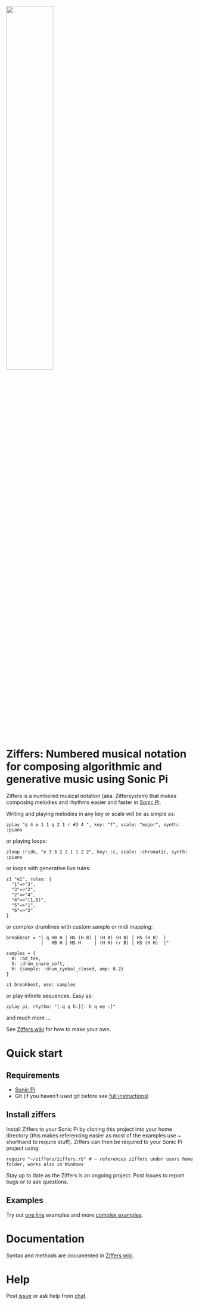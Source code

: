 <img src="https://github.com/amiika/ziffers/raw/ziffers2/ziffers.png"  height="50%">

# Ziffers: Numbered musical notation for composing algorithmic and generative music using Sonic Pi
Ziffers is a numbered musical notation (aka. Ziffersystem) that makes composing melodies and rhythms easier and faster in [Sonic Pi](https://sonic-pi.net/).

Writing and playing melodies in any key or scale will be as simple as:
```
zplay "q 4 e 1 1 q 2 1 r #3 4 ", key: "f", scale: "major", synth: :piano
```
or playing loops:
```
zloop :ride, "e 3 3 2 2 1 1 2 2", key: :c, scale: :chromatic, synth: :piano
```
or loops with generative live rules:
```
z1 "e1", rules: {
  "1"=>"3",
  "3"=>"2",
  "2"=>"4",
  "4"=>"(1,6)",
  "5"=>"1",
  "6"=>"2"
}
```
or complex drumlines with custom sample or midi mapping:
```
breakbeat = "| q HB H | HS (H B) | (H B) (H B) | HS (H B)  |
             |   HB H | HS H     | (H H) (r B) | HS (H H)  |"

samples = {
  B: :bd_tek,
  S: :drum_snare_soft,
  H: {sample: :drum_cymbal_closed, amp: 0.2}
}

z1 breakbeat, use: samples
```
or play infinite sequences. Easy as:
```
zplay pi, rhythm: "[:q q h:][: h q ee :]"
```
and much more ...

See [Ziffers wiki](https://github.com/amiika/ziffers/wiki) for how to make your own.

# Quick start

## Requirements

- [Sonic Pi](https://sonic-pi.net/)
- Git (if you haven't used git before see [full instructions](https://github.com/amiika/ziffers/wiki/Install))


## Install ziffers

Install Ziffers to your Sonic Pi by cloning this project into your home directory (this makes referencing easier as most of the examples use ~ shorthand to require stuff). Ziffers can then be required to your Sonic Pi project using:

```
require "~/ziffers/ziffers.rb" # ~ references ziffers under users home folder, works also in Windows
```

Stay up to date as the Ziffers is an ongoing project. Post Issues to report bugs or to ask questions.

## Examples

Try out [one line](https://github.com/amiika/ziffers/blob/master/play_tests.rb) examples and more [complex examples](https://github.com/amiika/ziffers/tree/master/examples).

# Documentation

Syntax and methods are documented in [Ziffers wiki](https://github.com/amiika/ziffers/wiki).

# Help

Post [issue](https://github.com/amiika/ziffers/issues) or ask help from [chat](https://chat.toplap.org/channel/ziffers).

